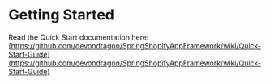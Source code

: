 # Getting Started

Read the Quick Start documentation here: [https://github.com/devondragon/SpringShopifyAppFramework/wiki/Quick-Start-Guide](https://github.com/devondragon/SpringShopifyAppFramework/wiki/Quick-Start-Guide)
